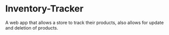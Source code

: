 # Inventory-Tracker
A web app that allows a store to track their products, also allows for update and deletion of products.

